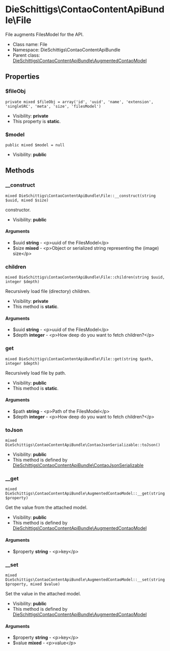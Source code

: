 DieSchittigs\ContaoContentApiBundle\File
===============

File augments FilesModel for the API.




* Class name: File
* Namespace: DieSchittigs\ContaoContentApiBundle
* Parent class: [DieSchittigs\ContaoContentApiBundle\AugmentedContaoModel](DieSchittigs-ContaoContentApiBundle-AugmentedContaoModel.md)





Properties
----------


### $fileObj

    private mixed $fileObj = array('id', 'uuid', 'name', 'extension', 'singleSRC', 'meta', 'size', 'filesModel')





* Visibility: **private**
* This property is **static**.


### $model

    public mixed $model = null





* Visibility: **public**


Methods
-------


### __construct

    mixed DieSchittigs\ContaoContentApiBundle\File::__construct(string $uuid, mixed $size)

constructor.



* Visibility: **public**


#### Arguments
* $uuid **string** - &lt;p&gt;uuid of the FilesModel&lt;/p&gt;
* $size **mixed** - &lt;p&gt;Object or serialized string representing the (image) size&lt;/p&gt;



### children

    mixed DieSchittigs\ContaoContentApiBundle\File::children(string $uuid, integer $depth)

Recursively load file (directory) children.



* Visibility: **private**
* This method is **static**.


#### Arguments
* $uuid **string** - &lt;p&gt;uuid of the FilesModel&lt;/p&gt;
* $depth **integer** - &lt;p&gt;How deep do you want to fetch children?&lt;/p&gt;



### get

    mixed DieSchittigs\ContaoContentApiBundle\File::get(string $path, integer $depth)

Recursively load file by path.



* Visibility: **public**
* This method is **static**.


#### Arguments
* $path **string** - &lt;p&gt;Path of the FilesModel&lt;/p&gt;
* $depth **integer** - &lt;p&gt;How deep do you want to fetch children?&lt;/p&gt;



### toJson

    mixed DieSchittigs\ContaoContentApiBundle\ContaoJsonSerializable::toJson()





* Visibility: **public**
* This method is defined by [DieSchittigs\ContaoContentApiBundle\ContaoJsonSerializable](DieSchittigs-ContaoContentApiBundle-ContaoJsonSerializable.md)




### __get

    mixed DieSchittigs\ContaoContentApiBundle\AugmentedContaoModel::__get(string $property)

Get the value from the attached model.



* Visibility: **public**
* This method is defined by [DieSchittigs\ContaoContentApiBundle\AugmentedContaoModel](DieSchittigs-ContaoContentApiBundle-AugmentedContaoModel.md)


#### Arguments
* $property **string** - &lt;p&gt;key&lt;/p&gt;



### __set

    mixed DieSchittigs\ContaoContentApiBundle\AugmentedContaoModel::__set(string $property, mixed $value)

Set the value in the attached model.



* Visibility: **public**
* This method is defined by [DieSchittigs\ContaoContentApiBundle\AugmentedContaoModel](DieSchittigs-ContaoContentApiBundle-AugmentedContaoModel.md)


#### Arguments
* $property **string** - &lt;p&gt;key&lt;/p&gt;
* $value **mixed** - &lt;p&gt;value&lt;/p&gt;


